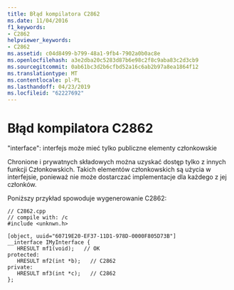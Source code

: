 ```yaml
---
title: Błąd kompilatora C2862
ms.date: 11/04/2016
f1_keywords:
- C2862
helpviewer_keywords:
- C2862
ms.assetid: c04d8499-b799-48a1-9fb4-7902a0b0ac8e
ms.openlocfilehash: a3e2dba20c5283d87b6e98c2f8c9aba83c2d3cb9
ms.sourcegitcommit: 0ab61bc3d2b6cfbd52a16c6ab2b97a8ea1864f12
ms.translationtype: MT
ms.contentlocale: pl-PL
ms.lasthandoff: 04/23/2019
ms.locfileid: "62227692"
---
```

# <a name="compiler-error-c2862"></a>Błąd kompilatora C2862

"interface": interfejs może mieć tylko publiczne elementy członkowskie

Chronione i prywatnych składowych można uzyskać dostęp tylko z innych funkcji Członkowskich. Takich elementów członkowskich są użycia w interfejsie, ponieważ nie może dostarczać implementacje dla każdego z jej członków.

Poniższy przykład spowoduje wygenerowanie C2862:

```
// C2862.cpp
// compile with: /c
#include <unknwn.h>

[object, uuid="60719E20-EF37-11D1-978D-0000F805D73B"]
__interface IMyInterface {
   HRESULT mf1(void);   // OK
protected:
   HRESULT mf2(int *b);   // C2862
private:
   HRESULT mf3(int *c);   // C2862
};
```